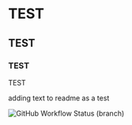 # TEST
## TEST
### TEST
TEST

adding text to readme as a test

![GitHub Workflow Status (branch)](https://img.shields.io/github/actions/workflow/status/k4netw/sem/main.yml?branch=master)